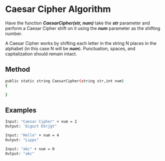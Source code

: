 ﻿# Caesar Cipher Algorithm
Have the function **_CaesarCipher(str, num)_** take the **_str_** parameter and perform a Caesar Cipher shift on it using the **_num_** parameter as the shifting number.
 
A Caesar Cipher works by shifting each letter in the string N places in the alphabet (in this case N will be **_num_**). Punctuation, spaces, and capitalization should remain intact.

## Method
```bash
public static string CaesarCipher(string str,int num)
{

}
```

## Examples

```bash
Input: "Caesar Cipher" + num = 2
Output: 'Ecguct Ekrjgt"
```
```bash
Input: "Hello" + num = 4
Output: "Lipps"
```
```bash
Input: "abc" + num = 0
Output: "abc"
```